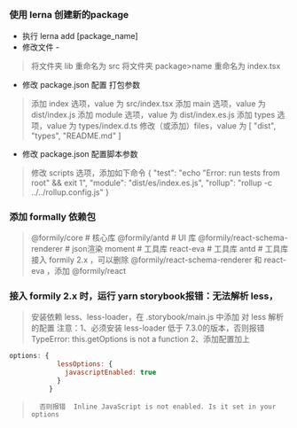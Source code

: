##

### 使用 lerna 创建新的package
* 执行 lerna add [package_name]
* 修改文件 - 
> 将文件夹 lib 重命名为 src
> 将文件夹 package>name 重命名为 index.tsx
* 修改 package.json 配置 打包参数
> 添加 index 选项，value 为 src/index.tsx
> 添加 main 选项，value 为 dist/index.js
> 添加 module 选项，value 为 dist/index.es.js
> 添加 types 选项，value 为 types/index.d.ts
> 修改（或添加）files，value 为 [ "dist", "types", "README.md" ]
* 修改 package.json 配置脚本参数
>  修改 scripts 选项，添加如下命令
> {
>   "test": "echo \"Error: run tests from root\" && exit 1",
>   "module": "dist/es/index.es.js",
>   "rollup": "rollup -c ../../rollup.config.js"
> }


### 添加 formally 依赖包
> @formily/core # 核心库
> @formily/antd # UI 库
> @formily/react-schema-renderer # json渲染
> moment # 工具库
> react-eva # 工具库
> antd # 工具库
>   接入 formily 2.x ，可以删除 @formily/react-schema-renderer 和 react-eva ，添加 @formily/react


### 接入 formily 2.x  时，运行 yarn storybook报错：无法解析 less，
> 安装依赖 less、less-loader，在 .storybook/main.js 中添加 对 less 解析的配置
> 注意：1、必须安装 less-loader 低于 7.3.0的版本，否则报错 TypeError: this.getOptions is not a function
>      2、添加配置加上 
```javascript
options: {
            lessOptions: {
              javascriptEnabled: true
            }
          }
```
>       否则报错  Inline JavaScript is not enabled. Is it set in your options
